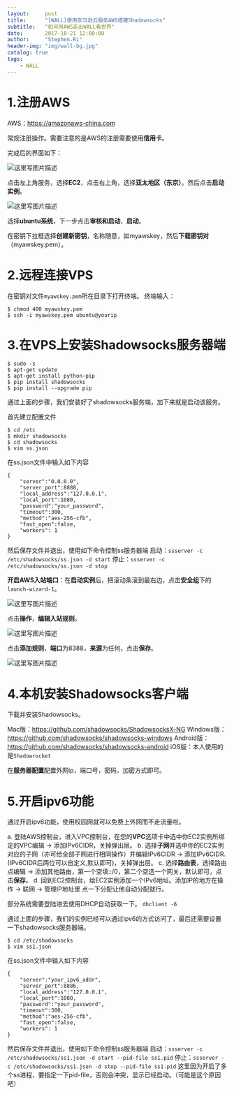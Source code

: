 ```yaml
---
layout:     post
title:      "[WALL]使用亚马逊云服务AWS搭建Shadowsocks"
subtitle:   "如何用AWS走出WALL看世界"
date:       2017-10-21 12:00:00
author:     "Stephen.Ri"
header-img: "img/wall-bg.jpg"
catalog: true
tags:
    - WALL
---
```


1.注册AWS
========

AWS：https://amazonaws-china.com

常规注册操作。需要注意的是AWS的注册需要使用**信用卡**。

完成后的界面如下：

![这里写图片描述]({{site.baseurl}}/img/imgInBlog/aws1.png)

点击左上角服务，选择**EC2**，点击右上角，选择**亚太地区（东京）**。然后点击**启动实例**。

![这里写图片描述]({{site.baseurl}}/img/imgInBlog/aws2.png)

选择**ubuntu系统**，下一步点击**审核和启动**，**启动**。

在密钥下拉框选择**创建新密钥**，名称随意，如myawskey，然后**下载密钥对**（myawskey.pem）。

2.远程连接VPS
==========

在密钥对文件`myawskey.pem`所在目录下打开终端。
终端输入：
```
$ chmod 400 myawskey.pem
$ ssh -i myawskey.pem ubuntu@yourip
```

3.在VPS上安装Shadowsocks服务器端
========================

```
$ sudo -s
$ apt-get update
$ apt-get install python-pip
$ pip install shadowsocks
$ pip install --upgrade pip
```
通过上面的步骤，我们安装好了shadowsocks服务端，加下来就是启动该服务。

首先建立配置文件
```
$ cd /etc
$ mkdir shadowsocks
$ cd shadowsocks
$ vim ss.json
```
在ss.json文件中输入如下内容
```
{
    "server":"0.0.0.0",
    "server_port":8888,
    "local_address":"127.0.0.1",
    "local_port":1080,
    "password":"your_password",
    "timeout":300,
    "method":"aes-256-cfb",
    "fast_open":false,
    "workers": 1
}
```
然后保存文件并退出，使用如下命令控制ss服务器端
启动：`ssserver -c /etc/shadowsocks/ss.json -d start`
停止：`ssserver -c /etc/shadowsocks/ss.json -d stop`

**开启AWS入站端口**：在**启动实例**后，把滚动条滚到最右边，点击**安全组**下的`launch-wizard-1`。

![这里写图片描述]({{site.baseurl}}/img/imgInBlog/aws3.png)

点击**操作**，**编辑入站规则**。

![这里写图片描述]({{site.baseurl}}/img/imgInBlog/aws4.png)

点击**添加规则**，**端口**为8388，**来源**为任何，点击**保存**。

![这里写图片描述]({{site.baseurl}}/img/imgInBlog/aws5.png)

4.本机安装Shadowsocks客户端
=====================

下载并安装Shadowsocks。

Mac版：https://github.com/shadowsocks/ShadowsocksX-NG
Windows版：https://github.com/shadowsocks/shadowsocks-windows
Android版：https://github.com/shadowsocks/shadowsocks-android
iOS版：本人使用的是`Shadowrocket`

在**服务器配置**配置外网ip，端口号，密码，加密方式即可。

5.开启ipv6功能
=====================
通过开启ipv6功能，使用校园网就可以免费上外网而不走流量啦。

a. 登陆AWS控制台，进入VPC控制台，在您的**VPC**选项卡中选中你EC2实例所绑定的VPC编辑 -> 添加IPv6CIDR，关掉弹出层。
b. 选择**子网**并选中你的EC2实例对应的子网（亦可给全部子网进行相同操作）并编辑IPv6CIDR -> 添加IPv6CIDR.(IPv6CIDR后两位可以自定义,默认即可)，关掉弹出层。
c. 选择**路由表**，选择路由点编辑 -> 添加其他路由，第一个空填::/0，第二个空选一个网关，默认即可，点击**保存**。
d. 回到EC2控制台，给EC2实例添加一个IPv6地址。添加IP的地方在操作 -> 联网 -> 管理IP地址里 点一下分配让他自动分配就行。

部分系统需要登陆进去使用DHCP自动获取一下。
`dhclient -6`

通过上面的步骤，我们的实例已经可以通过ipv6的方式访问了，最后还需要设置一下shadowsocks服务器端。
```
$ cd /etc/shadowsocks
$ vim ss1.json
```
在ss.json文件中输入如下内容
```
{
    "server":"your_ipv6_addr",
    "server_port":8886,
    "local_address":"127.0.0.1",
    "local_port":1080,
    "password":"your_password",
    "timeout":300,
    "method":"aes-256-cfb",
    "fast_open":false,
    "workers": 1
}
```
然后保存文件并退出，使用如下命令控制ss服务器端
启动：`ssserver -c /etc/shadowsocks/ss1.json -d start --pid-file ss1.pid`
停止：`ssserver -c /etc/shadowsocks/ss1.json -d stop --pid-file ss1.pid`
这里因为开启了多个ss进程，要指定一下pid-file，否则会冲突，显示已经启动。（可能是这个原因吧）